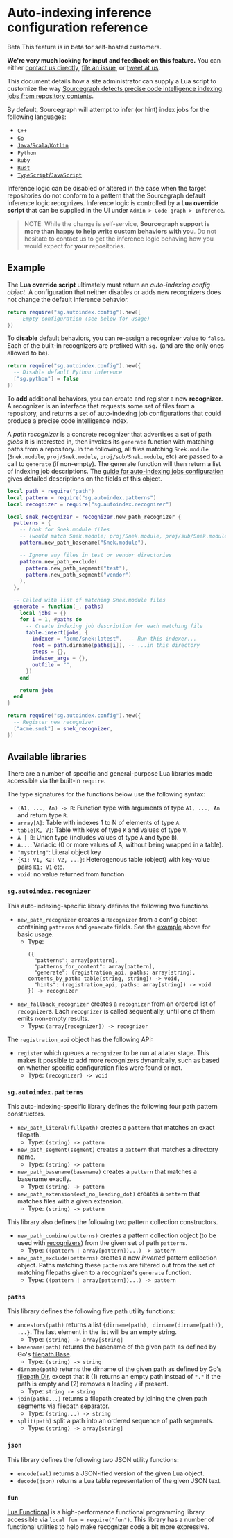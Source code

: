 # Auto-indexing inference configuration reference

<aside class="beta">
<p>
<span class="badge badge-beta">Beta</span> This feature is in beta for self-hosted customers.

<p><b>We're very much looking for input and feedback on this feature.</b> You can either <a href="https://about.sourcegraph.com/contact">contact us directly</a>, <a href="https://github.com/sourcegraph/sourcegraph">file an issue</a>, or <a href="https://twitter.com/sourcegraph">tweet at us</a>.</p>
</aside>
</p>
</aside>

This document details how a site administrator can supply a Lua script to customize the way [Sourcegraph detects precise code intelligence indexing jobs from repository contents](../explanations/auto_indexing_inference.md).

By default, Sourcegraph will attempt to infer (or hint) index jobs for the following languages:

- `C++`
- [`Go`](../explanations/auto_indexing_inference.md#go)
- [`Java`/`Scala`/`Kotlin`](../explanations/auto_indexing_inference.md#java)
- `Python`
- `Ruby`
- [`Rust`](../explanations/auto_indexing_inference.md#rust)
- [`TypeScript`/`JavaScript`](../explanations/auto_indexing_inference.md#typescript)

Inference logic can be disabled or altered in the case when the target repositories do not conform to a pattern that the Sourcegraph default inference logic recognizes. Inference logic is controlled by a **Lua override script** that can be supplied in the UI under `Admin > Code graph > Inference`.

> NOTE: While the change is self-service, **Sourcegraph support is more than happy to help write custom behaviors with you**. Do not hesitate to contact us to get the inference logic behaving how you would expect for **your** repositories.

## Example

The **Lua override script** ultimately must return an _auto-indexing config object_. A configuration that neither disables or adds new recognizers does not change the default inference behavior.

```lua
return require("sg.autoindex.config").new({
  -- Empty configuration (see below for usage)
})
```

To **disable** default behaviors, you can re-assign a recognizer value to `false`. Each of the built-in recognizers are prefixed with `sg.` (and are the only ones allowed to be).

```lua
return require("sg.autoindex.config").new({
  -- Disable default Python inference
  ["sg.python"] = false
})
```

To **add** additional behaviors, you can create and register a new **recognizer**. A recognizer is an interface that requests some set of files from a repository, and returns a set of auto-indexing job configurations that could produce a precise code intelligence index.

A _path recognizer_ is a concrete recognizer that advertises a set of path _globs_ it is interested in, then invokes its `generate` function with matching paths from a repository. In the following, all files matching `Snek.module` (`Snek.module`, `proj/Snek.module`, `proj/sub/Snek.module`, etc) are passed to a call to `generate` (if non-empty). The generate function will then return a list of indexing job descriptions. The [guide for auto-indexing jobs configuration](auto_indexing_configuration.md#keys-1) gives detailed descriptions on the fields of this object.

```lua
local path = require("path")
local pattern = require("sg.autoindex.patterns")
local recognizer = require("sg.autoindex.recognizer")

local snek_recognizer = recognizer.new_path_recognizer {
  patterns = {
    -- Look for Snek.module files 
    -- (would match Snek.module; proj/Snek.module, proj/sub/Snek.module, etc)
    pattern.new_path_basename("Snek.module"),

    -- Ignore any files in test or vendor directories
    pattern.new_path_exclude(
      pattern.new_path_segment("test"),
      pattern.new_path_segment("vendor")
    ),
  },

  -- Called with list of matching Snek.module files
  generate = function(_, paths)
    local jobs = {}
    for i = 1, #paths do
      -- Create indexing job description for each matching file
      table.insert(jobs, {
        indexer = "acme/snek:latest",  -- Run this indexer...
        root = path.dirname(paths[i]), -- ...in this directory
        steps = {},
        indexer_args = {},
        outfile = "",
      })
    end

    return jobs
  end
}

return require("sg.autoindex.config").new({
  -- Register new recognizer
  ["acme.snek"] = snek_recognizer,
})
```

## Available libraries

There are a number of specific and general-purpose Lua libraries made accessible via the built-in `require`.

The type signatures for the functions below use the following syntax:

- `(A1, ..., An) -> R`: Function type with arguments of type `A1, ..., An` and return type `R`.
- `array[A]`: Table with indexes 1 to N of elements of type `A`.
- `table[K, V]`: Table with keys of type `K` and values of type `V`.
- `A | B`: Union type (includes values of type `A` and type `B`).
- `A...`: Variadic (0 or more values of A, without being wrapped in a table).
- `"mystring"`: Literal object key
- `{K1: V1, K2: V2, ...}`: Heterogenous table (object) with key-value pairs `K1: V1` etc.
- `void`: no value returned from function

### `sg.autoindex.recognizer`

This auto-indexing-specific library defines the following two functions.

<!-- TODO - document paths_for_content;api.register -->
- `new_path_recognizer` creates a `Recognizer` from a config object containing `patterns` and `generate` fields. See the [example](#example) above for basic usage.
  - Type:
    ```
    ({
      "patterns": array[pattern],
      "patterns_for_content": array[pattern],
      "generate": (registration_api, paths: array[string], contents_by_path: table[string, string]) -> void,
      "hints": (registration_api, paths: array[string]) -> void
    }) -> recognizer
    ```
- `new_fallback_recognizer` creates a `recognizer` from an ordered list of `recognizer`s. Each `recognizer` is called sequentially, until one of them emits non-empty results.
  - Type: `(array[recognizer]) -> recognizer`

The `registration_api` object has the following API:
- `register` which queues a `recognizer` to be run at a later stage.
  This makes it possible to add more recognizers dynamically,
  such as based on whether specific configuration files were found or not.
  - Type: `(recognizer) -> void`

### `sg.autoindex.patterns`

This auto-indexing-specific library defines the following four path pattern constructors.

- `new_path_literal(fullpath)` creates a `pattern` that matches an exact filepath.
  - Type: `(string) -> pattern`
- `new_path_segment(segment)` creates a `pattern` that matches a directory name.
  - Type: `(string) -> pattern`
- `new_path_basename(basename)` creates a `pattern` that matches a basename exactly.
  - Type: `(string) -> pattern`
- `new_path_extension(ext_no_leading_dot)` creates a `pattern` that matches files with a given extension. 
  - Type: `(string) -> pattern`

This library also defines the following two pattern collection constructors.

- `new_path_combine(patterns)` creates a pattern collection object (to be used with [recognizers](#sg-autoindex-recognizers)) from the given set of path `pattern`s.
  - Type: `((pattern | array[pattern])...) -> pattern`
- `new_path_exclude(patterns)` creates a new _inverted_ pattern collection object. Paths matching these `pattern`s are filtered out from the set of matching filepaths given to a recognizer's `generate` function.
  - Type: `((pattern | array[pattern])...) -> pattern`

### `paths`

This library defines the following five path utility functions:

- `ancestors(path)` returns a list `{dirname(path), dirname(dirname(path)), ...}`. The last element in the list will be an empty string.
  - Type: `(string) -> array[string]`
- `basename(path)` returns the basename of the given path as defined by Go's [filepath.Base](https://pkg.go.dev/path/filepath#Base).
  - Type: `(string) -> string`
- `dirname(path)` returns the dirname of the given path as defined by Go's [filepath.Dir](https://pkg.go.dev/path/filepath#Dir), except that it (1) returns an empty path instead of `"."` if the path is empty and (2) removes a leading `/` if present.
  - Type: `string -> string`
- `join(paths...)` returns a filepath created by joining the given path segments via filepath separator.
  - Type: `(string...) -> string`
- `split(path)` split a path into an ordered sequence of path segments.
  - Type: `(string) -> array[string]`

### `json`

This library defines the following two JSON utility functions:

- `encode(val)` returns a JSON-ified version of the given Lua object.
- `decode(json)` returns a Lua table representation of the given JSON text.

### `fun`

[Lua Functional](https://github.com/luafun/luafun/tree/cb6a7e25d4b55d9578fd371d1474b00e47bd29f3#lua-functional) is a high-performance functional programming library accessible via `local fun = require("fun")`. This library has a number of functional utilities to help make recognizer code a bit more expressive.
